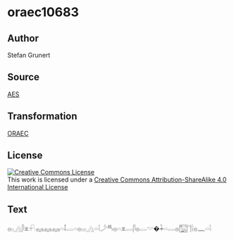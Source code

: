 # oraec10683

## Author

Stefan Grunert

## Source

[AES](https://github.com/simondschweitzer/aes)

## Transformation

[ORAEC](https://oraec.github.io/)

## License

<a rel="license" href="http://creativecommons.org/licenses/by-sa/4.0/"><img alt="Creative Commons License" style="border-width:0" src="https://i.creativecommons.org/l/by-sa/4.0/88x31.png" /></a><br />This work is licensed under a <a rel="license" href="http://creativecommons.org/licenses/by-sa/4.0/">Creative Commons Attribution-ShareAlike 4.0 International License</a>

## Text

𓐍𓊪𓂻𓋴𓁷𓍯𓈐𓈐𓈐𓏏𓄤𓂋𓏏𓐍𓊪𓊪𓂻𓏏𓇋𓌳𓄪𓐍𓏏𓁷𓂋𓋴𓐍𓂋𓎟�𓇓𓏏𓂋𓐍𓉡𓊹𓍛𓐍𓈖𓏏𓇋<br>

